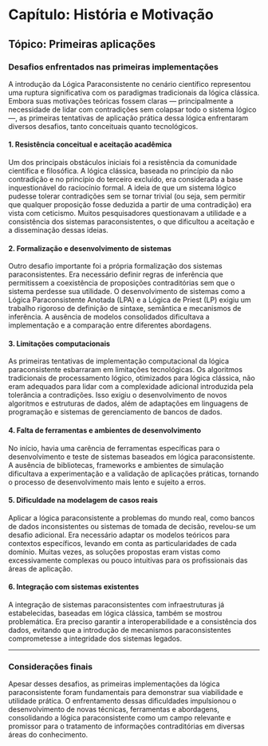 
# Capítulo: História e Motivação

## Tópico: Primeiras aplicações

### Desafios enfrentados nas primeiras implementações

A introdução da Lógica Paraconsistente no cenário científico representou uma ruptura significativa com os paradigmas tradicionais da lógica clássica. Embora suas motivações teóricas fossem claras — principalmente a necessidade de lidar com contradições sem colapsar todo o sistema lógico —, as primeiras tentativas de aplicação prática dessa lógica enfrentaram diversos desafios, tanto conceituais quanto tecnológicos.

#### 1. **Resistência conceitual e aceitação acadêmica**

Um dos principais obstáculos iniciais foi a resistência da comunidade científica e filosófica. A lógica clássica, baseada no princípio da não contradição e no princípio do terceiro excluído, era considerada a base inquestionável do raciocínio formal. A ideia de que um sistema lógico pudesse tolerar contradições sem se tornar trivial (ou seja, sem permitir que qualquer proposição fosse deduzida a partir de uma contradição) era vista com ceticismo. Muitos pesquisadores questionavam a utilidade e a consistência dos sistemas paraconsistentes, o que dificultou a aceitação e a disseminação dessas ideias.

#### 2. **Formalização e desenvolvimento de sistemas**

Outro desafio importante foi a própria formalização dos sistemas paraconsistentes. Era necessário definir regras de inferência que permitissem a coexistência de proposições contraditórias sem que o sistema perdesse sua utilidade. O desenvolvimento de sistemas como a Lógica Paraconsistente Anotada (LPA) e a Lógica de Priest (LP) exigiu um trabalho rigoroso de definição de sintaxe, semântica e mecanismos de inferência. A ausência de modelos consolidados dificultava a implementação e a comparação entre diferentes abordagens.

#### 3. **Limitações computacionais**

As primeiras tentativas de implementação computacional da lógica paraconsistente esbarraram em limitações tecnológicas. Os algoritmos tradicionais de processamento lógico, otimizados para lógica clássica, não eram adequados para lidar com a complexidade adicional introduzida pela tolerância a contradições. Isso exigiu o desenvolvimento de novos algoritmos e estruturas de dados, além de adaptações em linguagens de programação e sistemas de gerenciamento de bancos de dados.

#### 4. **Falta de ferramentas e ambientes de desenvolvimento**

No início, havia uma carência de ferramentas específicas para o desenvolvimento e teste de sistemas baseados em lógica paraconsistente. A ausência de bibliotecas, frameworks e ambientes de simulação dificultava a experimentação e a validação de aplicações práticas, tornando o processo de desenvolvimento mais lento e sujeito a erros.

#### 5. **Dificuldade na modelagem de casos reais**

Aplicar a lógica paraconsistente a problemas do mundo real, como bancos de dados inconsistentes ou sistemas de tomada de decisão, revelou-se um desafio adicional. Era necessário adaptar os modelos teóricos para contextos específicos, levando em conta as particularidades de cada domínio. Muitas vezes, as soluções propostas eram vistas como excessivamente complexas ou pouco intuitivas para os profissionais das áreas de aplicação.

#### 6. **Integração com sistemas existentes**

A integração de sistemas paraconsistentes com infraestruturas já estabelecidas, baseadas em lógica clássica, também se mostrou problemática. Era preciso garantir a interoperabilidade e a consistência dos dados, evitando que a introdução de mecanismos paraconsistentes comprometesse a integridade dos sistemas legados.

---

### **Considerações finais**

Apesar desses desafios, as primeiras implementações da lógica paraconsistente foram fundamentais para demonstrar sua viabilidade e utilidade prática. O enfrentamento dessas dificuldades impulsionou o desenvolvimento de novas técnicas, ferramentas e abordagens, consolidando a lógica paraconsistente como um campo relevante e promissor para o tratamento de informações contraditórias em diversas áreas do conhecimento.

```
